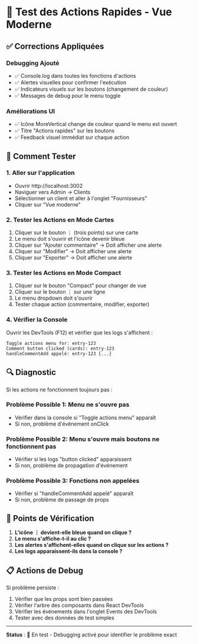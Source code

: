 # 🔧 Test des Actions Rapides - Vue Moderne

## ✅ Corrections Appliquées

### **Debugging Ajouté**
- ✅ Console.log dans toutes les fonctions d'actions
- ✅ Alertes visuelles pour confirmer l'exécution
- ✅ Indicateurs visuels sur les boutons (changement de couleur)
- ✅ Messages de debug pour le menu toggle

### **Améliorations UI**
- ✅ Icône MoreVertical change de couleur quand le menu est ouvert
- ✅ Titre "Actions rapides" sur les boutons
- ✅ Feedback visuel immédiat sur chaque action

## 🧪 Comment Tester

### **1. Aller sur l'application**
- Ouvrir http://localhost:3002
- Naviguer vers Admin → Clients
- Sélectionner un client et aller à l'onglet "Fournisseurs"
- Cliquer sur "Vue moderne"

### **2. Tester les Actions en Mode Cartes**
1. Cliquer sur le bouton ⋮ (trois points) sur une carte
2. Le menu doit s'ouvrir et l'icône devenir bleue
3. Cliquer sur "Ajouter commentaire" → Doit afficher une alerte
4. Cliquer sur "Modifier" → Doit afficher une alerte
5. Cliquer sur "Exporter" → Doit afficher une alerte

### **3. Tester les Actions en Mode Compact**
1. Cliquer sur le bouton "Compact" pour changer de vue
2. Cliquer sur le bouton ⋮ sur une ligne
3. Le menu dropdown doit s'ouvrir
4. Tester chaque action (commentaire, modifier, exporter)

### **4. Vérifier la Console**
Ouvrir les DevTools (F12) et vérifier que les logs s'affichent :
```
Toggle actions menu for: entry-123
Comment button clicked (cards): entry-123
handleCommentAdd appelé: entry-123 {...}
```

## 🔍 Diagnostic

Si les actions ne fonctionnent toujours pas :

### **Problème Possible 1: Menu ne s'ouvre pas**
- Vérifier dans la console si "Toggle actions menu" apparaît
- Si non, problème d'événement onClick

### **Problème Possible 2: Menu s'ouvre mais boutons ne fonctionnent pas**
- Vérifier si les logs "button clicked" apparaissent
- Si non, problème de propagation d'événement

### **Problème Possible 3: Fonctions non appelées**
- Vérifier si "handleCommentAdd appelé" apparaît
- Si non, problème de passage de props

## 🚨 Points de Vérification

1. **L'icône ⋮ devient-elle bleue quand on clique ?**
2. **Le menu s'affiche-t-il au clic ?**
3. **Les alertes s'affichent-elles quand on clique sur les actions ?**
4. **Les logs apparaissent-ils dans la console ?**

## 📋 Actions de Debug

Si problème persiste :
1. Vérifier que les props sont bien passées
2. Vérifier l'arbre des composants dans React DevTools
3. Vérifier les événements dans l'onglet Events des DevTools
4. Tester avec des données de test simples

---

**Status** : 🔄 En test - Debugging activé pour identifier le problème exact
